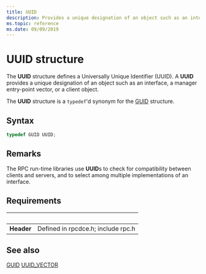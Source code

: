 ```yaml
---
title: UUID
description: Provides a unique designation of an object such as an interface, a manager entry-point vector, or a client object.
ms.topic: reference
ms.date: 09/09/2019
---
```


# UUID structure

The **UUID** structure defines a Universally Unique Identifier (UUID). A **UUID** provides a unique designation of an object such as an interface, a manager entry-point vector, or a client object.

The **UUID** structure is a `typedef`'d synonym for the [GUID](/windows/win32/api/guiddef/ns-guiddef-guid) structure.

## Syntax

```cpp
typedef GUID UUID;
```

## Remarks

The RPC run-time libraries use **UUID**s to check for compatibility between clients and servers, and to select among multiple implementations of an interface.

## Requirements

| &nbsp; | &nbsp; |
| ---- |:---- |
| **Header** | Defined in rpcdce.h; include rpc.h |

## See also

[GUID](/windows/win32/api/guiddef/ns-guiddef-guid)
[UUID\_VECTOR](/windows/win32/api/rpcdce/ns-rpcdce-uuid_vector)
